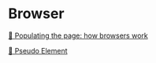 # Browser

[📜 Populating the page: how browsers work](https://developer.mozilla.org/en-US/docs/Web/Performance/How_browsers_work)

[📜 Pseudo Element](https://developer.mozilla.org/en-US/docs/Web/CSS/Pseudo-elements)
